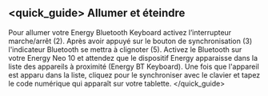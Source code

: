 ## <quick_guide>  Allumer et éteindre

Pour allumer votre Energy Bluetooth Keyboard activez l’interrupteur marche/arrêt  (2). Après avoir appuyé sur le bouton de synchronisation (3) l'indicateur Bluetooth se mettra à clignoter (5). Activez le Bluetooth sur votre Energy Neo 10 et attendez que le dispositif Energy apparaisse dans la liste des appareils à proximité (Energy BT Keyboard). Une fois  que l'appareil est apparu dans la liste, cliquez pour le synchroniser avec le clavier et tapez le code numérique qui apparaît sur votre tablette.
</quick_guide>
